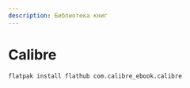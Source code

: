 ```yaml
---
description: Библиотека книг
---
```


# Calibre

```bash
flatpak install flathub com.calibre_ebook.calibre
```
